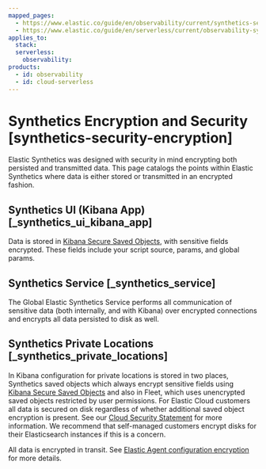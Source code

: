 ```yaml
---
mapped_pages:
  - https://www.elastic.co/guide/en/observability/current/synthetics-security-encryption.html
  - https://www.elastic.co/guide/en/serverless/current/observability-synthetics-security-encryption.html
applies_to:
  stack:
  serverless:
    observability:
products:
  - id: observability
  - id: cloud-serverless
---
```


# Synthetics Encryption and Security [synthetics-security-encryption]

Elastic Synthetics was designed with security in mind encrypting both persisted and transmitted data. This page catalogs the points within Elastic Synthetics where data is either stored or transmitted in an encrypted fashion.

## Synthetics UI (Kibana App) [_synthetics_ui_kibana_app]

Data is stored in [Kibana Secure Saved Objects](/deploy-manage/security/secure-saved-objects.md), with sensitive fields encrypted. These fields include your script source, params, and global params.

## Synthetics Service [_synthetics_service]

The Global Elastic Synthetics Service performs all communication of sensitive data (both internally, and with Kibana) over encrypted connections and encrypts all data persisted to disk as well.

## Synthetics Private Locations [_synthetics_private_locations]

In Kibana configuration for private locations is stored in two places, Synthetics saved objects which always encrypt sensitive fields using [Kibana Secure Saved Objects](/deploy-manage/security/secure-saved-objects.md) and also in Fleet, which uses unencrypted saved objects restricted by user permissions. For Elastic Cloud customers all data is secured on disk regardless of whether additional saved object encryption is present. See our [Cloud Security Statement](https://www.elastic.co/cloud/security) for more information. We recommend that self-managed customers encrypt disks for their Elasticsearch instances if this is a concern.

All data is encrypted in transit. See [Elastic Agent configuration encryption](/reference/fleet/_agent_configuration_encryption.md) for more details.